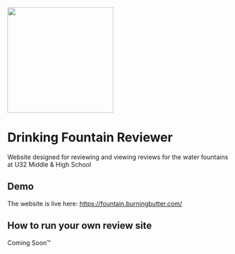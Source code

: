<img src="https://cloud-avxkw4ux3-hack-club-bot.vercel.app/0frame_2.png" width=240px>

Drinking Fountain Reviewer
===============

Website designed for reviewing and viewing reviews for the water fountains at U32 Middle & High School

Demo
---------------

The website is live here:
https://fountain.burningbutter.com/

How to run your own review site
---------------

Coming Soon™️